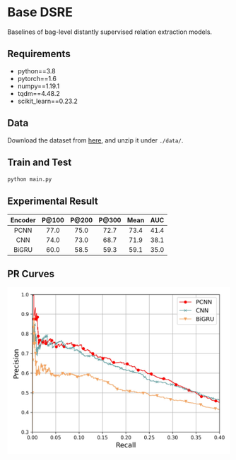 # Base DSRE
Baselines of bag-level distantly supervised relation extraction models.

## Requirements
* python==3.8
* pytorch==1.6
* numpy==1.19.1
* tqdm==4.48.2
* scikit_learn==0.23.2

## Data
Download the dataset from [here](https://github.com/thunlp/HNRE/tree/master/raw_data), and unzip it under `./data/`.

## Train and Test
```
python main.py
```

## Experimental Result

| Encoder | P@100 | P@200 | P@300 | Mean | AUC |
| :-----: | :---: | :---: | :---: | :--: | :-: |
| PCNN | 77.0 | 75.0 | 72.7 | 73.4 | 41.4 |
| CNN | 74.0 | 73.0 | 68.7 | 71.9 | 38.1 |
| BiGRU | 60.0 | 58.5 | 59.3 | 59.1 | 35.0 |

## PR Curves
![](https://github.com/tmliang/Base-DSRE/blob/main/pr.jpg)
